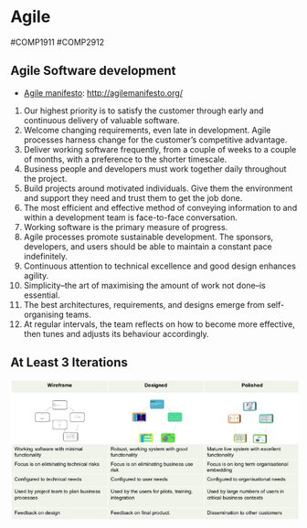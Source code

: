 # Agile
#COMP1911 #COMP2912 
## Agile Software development
- [Agile manifesto](Agile%20Manifesto.md): http://agilemanifesto.org/
1. Our highest priority is to satisfy the customer through early and continuous delivery of valuable software.
2. Welcome changing requirements, even late in development. Agile processes harness change for the customer’s competitive advantage.
3. Deliver working software frequently, from a couple of weeks to a couple of months, with a preference to the shorter timescale.
4. Business people and developers must work together daily throughout the project.
5. Build projects around motivated individuals. Give them the environment and support they need and trust them to get the job done.
6. The most efficient and effective method of conveying information to and within a development team is face-to-face conversation.
7. Working software is the primary measure of progress.
8. Agile processes promote sustainable development. The sponsors, developers, and users should be able to maintain a constant pace indefinitely.
9. Continuous attention to technical excellence and good design enhances agility.
10. Simplicity–the art of maximising the amount of work not done–is essential.
11. The best architectures, requirements, and designs emerge from self-organising teams.
12. At regular intervals, the team reflects on how to become more effective, then tunes and adjusts its behaviour accordingly.
## At Least 3 Iterations
![](Images/Agile_Least_3.png)